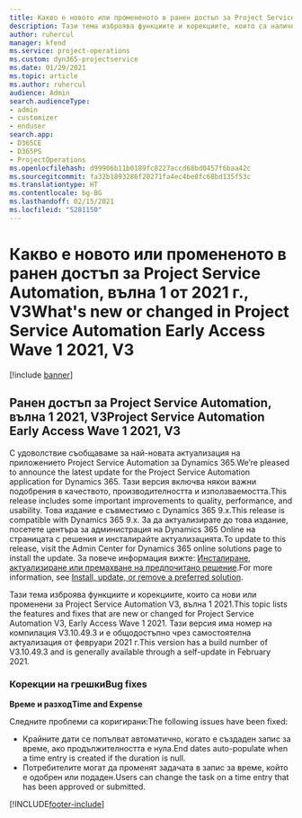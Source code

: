 ```yaml
---
title: Какво е новото или промененото в ранен достъп за Project Service Automation, вълна 1 от 2021 г., V3
description: Тази тема изброява функциите и корекциите, които са налични в ранен достъп за Project Service Automation, вълна 1 2021, V3.
author: ruhercul
manager: kfend
ms.service: project-operations
ms.custom: dyn365-projectservice
ms.date: 01/29/2021
ms.topic: article
ms.author: ruhercul
audience: Admin
search.audienceType:
- admin
- customizer
- enduser
search.app:
- D365CE
- D365PS
- ProjectOperations
ms.openlocfilehash: d99906b11b0189fc8227accd68bd0457f6baa42c
ms.sourcegitcommit: fa32b1893286f20271fa4ec4be8fc68bd135f53c
ms.translationtype: HT
ms.contentlocale: bg-BG
ms.lasthandoff: 02/15/2021
ms.locfileid: "5281150"
---
```

# <a name="whats-new-or-changed-in-project-service-automation-early-access-wave-1-2021-v3"></a><span data-ttu-id="b0621-103">Какво е новото или промененото в ранен достъп за Project Service Automation, вълна 1 от 2021 г., V3</span><span class="sxs-lookup"><span data-stu-id="b0621-103">What's new or changed in Project Service Automation Early Access Wave 1 2021, V3</span></span>

[!include [banner](../includes/psa-now-project-operations.md)]

## <a name="project-service-automation-early-access-wave-1-2021-v3"></a><span data-ttu-id="b0621-104">Ранен достъп за Project Service Automation, вълна 1 2021, V3</span><span class="sxs-lookup"><span data-stu-id="b0621-104">Project Service Automation Early Access Wave 1 2021, V3</span></span>

<span data-ttu-id="b0621-105">С удоволствие съобщаваме за най-новата актуализация на приложението Project Service Automation за Dynamics 365.</span><span class="sxs-lookup"><span data-stu-id="b0621-105">We’re pleased to announce the latest update for the Project Service Automation application for Dynamics 365.</span></span> <span data-ttu-id="b0621-106">Тази версия включва някои важни подобрения в качеството, производителността и използваемостта.</span><span class="sxs-lookup"><span data-stu-id="b0621-106">This release includes some important improvements to quality, performance, and usability.</span></span> <span data-ttu-id="b0621-107">Това издание е съвместимо с Dynamics 365 9.x.</span><span class="sxs-lookup"><span data-stu-id="b0621-107">This release is compatible with Dynamics 365 9.x.</span></span> <span data-ttu-id="b0621-108">За да актуализирате до това издание, посетете центъра за администрация на Dynamics 365 Online на страницата с решения и инсталирайте актуализацията.</span><span class="sxs-lookup"><span data-stu-id="b0621-108">To update to this release, visit the Admin Center for Dynamics 365 online solutions page to install the update.</span></span> <span data-ttu-id="b0621-109">За повече информация вижте: [Инсталиране, актуализиране или премахване на предпочитано решение](https://docs.microsoft.com/power-platform/admin/install-remove-preferred-solution).</span><span class="sxs-lookup"><span data-stu-id="b0621-109">For more information, see [Install, update, or remove a preferred solution](https://docs.microsoft.com/power-platform/admin/install-remove-preferred-solution).</span></span>

<span data-ttu-id="b0621-110">Тази тема изброява функциите и корекциите, които са нови или променени за Project Service Automation V3, вълна 1 2021.</span><span class="sxs-lookup"><span data-stu-id="b0621-110">This topic lists the features and fixes that are new or changed for Project Service Automation V3, Early Access Wave 1 2021.</span></span> <span data-ttu-id="b0621-111">Тази версия има номер на компилация V3.10.49.3 и е общодостъпно чрез самостоятелна актуализация от февруари 2021 г.</span><span class="sxs-lookup"><span data-stu-id="b0621-111">This version has a build number of V3.10.49.3 and is generally available through a self-update in February 2021.</span></span>


### <a name="bug-fixes"></a><span data-ttu-id="b0621-112">Корекции на грешки</span><span class="sxs-lookup"><span data-stu-id="b0621-112">Bug fixes</span></span>

<span data-ttu-id="b0621-113">**Време и разход**</span><span class="sxs-lookup"><span data-stu-id="b0621-113">**Time and Expense**</span></span>

<span data-ttu-id="b0621-114">Следните проблеми са коригирани:</span><span class="sxs-lookup"><span data-stu-id="b0621-114">The following issues have been fixed:</span></span>

- <span data-ttu-id="b0621-115">Крайните дати се попълват автоматично, когато е създаден запис за време, ако продължителността е нула.</span><span class="sxs-lookup"><span data-stu-id="b0621-115">End dates auto-populate when a time entry is created if the duration is null.</span></span>
- <span data-ttu-id="b0621-116">Потребителите могат да променят задачата в запис за време, който е одобрен или подаден.</span><span class="sxs-lookup"><span data-stu-id="b0621-116">Users can change the task on a time entry that has been approved or submitted.</span></span>


[!INCLUDE[footer-include](../includes/footer-banner.md)]